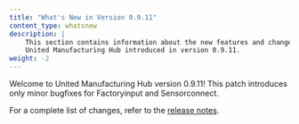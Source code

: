 ```yaml
---
title: "What's New in Version 0.9.11"
content_type: whatsnew
description: |
    This section contains information about the new features and changes in the
    United Manufacturing Hub introduced in version 0.9.11.
weight: -2
---
```


<!-- overview -->

Welcome to United Manufacturing Hub version 0.9.11! This patch introduces only
minor bugfixes for Factoryinput and Sensorconnect.
<!-- insert a one-liner about the release here -->

For a complete list of changes, refer to the
[release notes](https://github.com/united-manufacturing-hub/united-manufacturing-hub/releases/tag/v0.9.11/).

<!-- body -->